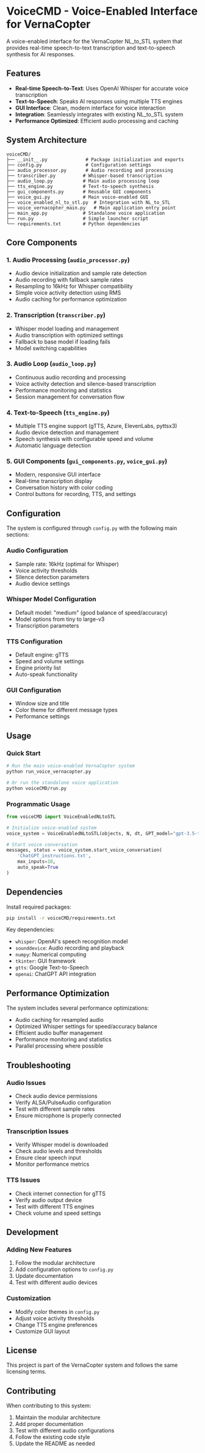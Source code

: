 # VoiceCMD - Voice-Enabled Interface for VernaCopter

A voice-enabled interface for the VernaCopter NL_to_STL system that provides real-time speech-to-text transcription and text-to-speech synthesis for AI responses.

## Features

- **Real-time Speech-to-Text**: Uses OpenAI Whisper for accurate voice transcription
- **Text-to-Speech**: Speaks AI responses using multiple TTS engines
- **GUI Interface**: Clean, modern interface for voice interaction
- **Integration**: Seamlessly integrates with existing NL_to_STL system
- **Performance Optimized**: Efficient audio processing and caching

## System Architecture

```
voiceCMD/
├── __init__.py              # Package initialization and exports
├── config.py                # Configuration settings
├── audio_processor.py       # Audio recording and processing
├── transcriber.py          # Whisper-based transcription
├── audio_loop.py           # Main audio processing loop
├── tts_engine.py           # Text-to-speech synthesis
├── gui_components.py       # Reusable GUI components
├── voice_gui.py            # Main voice-enabled GUI
├── voice_enabled_nl_to_stl.py  # Integration with NL_to_STL
├── voice_vernacopter_main.py   # Main application entry point
├── main_app.py             # Standalone voice application
├── run.py                  # Simple launcher script
└── requirements.txt        # Python dependencies
```

## Core Components

### 1. Audio Processing (`audio_processor.py`)
- Audio device initialization and sample rate detection
- Audio recording with fallback sample rates
- Resampling to 16kHz for Whisper compatibility
- Simple voice activity detection using RMS
- Audio caching for performance optimization

### 2. Transcription (`transcriber.py`)
- Whisper model loading and management
- Audio transcription with optimized settings
- Fallback to base model if loading fails
- Model switching capabilities

### 3. Audio Loop (`audio_loop.py`)
- Continuous audio recording and processing
- Voice activity detection and silence-based transcription
- Performance monitoring and statistics
- Session management for conversation flow

### 4. Text-to-Speech (`tts_engine.py`)
- Multiple TTS engine support (gTTS, Azure, ElevenLabs, pyttsx3)
- Audio device detection and management
- Speech synthesis with configurable speed and volume
- Automatic language detection

### 5. GUI Components (`gui_components.py`, `voice_gui.py`)
- Modern, responsive GUI interface
- Real-time transcription display
- Conversation history with color coding
- Control buttons for recording, TTS, and settings

## Configuration

The system is configured through `config.py` with the following main sections:

### Audio Configuration
- Sample rate: 16kHz (optimal for Whisper)
- Voice activity thresholds
- Silence detection parameters
- Audio device settings

### Whisper Model Configuration
- Default model: "medium" (good balance of speed/accuracy)
- Model options from tiny to large-v3
- Transcription parameters

### TTS Configuration
- Default engine: gTTS
- Speed and volume settings
- Engine priority list
- Auto-speak functionality

### GUI Configuration
- Window size and title
- Color theme for different message types
- Performance settings

## Usage

### Quick Start
```bash
# Run the main voice-enabled VernaCopter system
python run_voice_vernacopter.py

# Or run the standalone voice application
python voiceCMD/run.py
```

### Programmatic Usage
```python
from voiceCMD import VoiceEnabledNLtoSTL

# Initialize voice-enabled system
voice_system = VoiceEnabledNLtoSTL(objects, N, dt, GPT_model="gpt-3.5-turbo")

# Start voice conversation
messages, status = voice_system.start_voice_conversation(
    'ChatGPT_instructions.txt', 
    max_inputs=10, 
    auto_speak=True
)
```

## Dependencies

Install required packages:
```bash
pip install -r voiceCMD/requirements.txt
```

Key dependencies:
- `whisper`: OpenAI's speech recognition model
- `sounddevice`: Audio recording and playback
- `numpy`: Numerical computing
- `tkinter`: GUI framework
- `gtts`: Google Text-to-Speech
- `openai`: ChatGPT API integration

## Performance Optimization

The system includes several performance optimizations:
- Audio caching for resampled audio
- Optimized Whisper settings for speed/accuracy balance
- Efficient audio buffer management
- Performance monitoring and statistics
- Parallel processing where possible

## Troubleshooting

### Audio Issues
- Check audio device permissions
- Verify ALSA/PulseAudio configuration
- Test with different sample rates
- Ensure microphone is properly connected

### Transcription Issues
- Verify Whisper model is downloaded
- Check audio levels and thresholds
- Ensure clear speech input
- Monitor performance metrics

### TTS Issues
- Check internet connection for gTTS
- Verify audio output device
- Test with different TTS engines
- Check volume and speed settings

## Development

### Adding New Features
1. Follow the modular architecture
2. Add configuration options to `config.py`
3. Update documentation
4. Test with different audio devices

### Customization
- Modify color themes in `config.py`
- Adjust voice activity thresholds
- Change TTS engine preferences
- Customize GUI layout

## License

This project is part of the VernaCopter system and follows the same licensing terms.

## Contributing

When contributing to this system:
1. Maintain the modular architecture
2. Add proper documentation
3. Test with different audio configurations
4. Follow the existing code style
5. Update the README as needed
